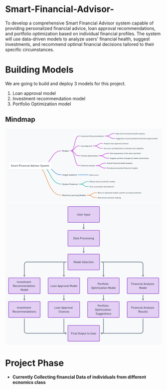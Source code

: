 # Smart-Financial-Advisor-
To develop a comprehensive Smart Financial Advisor system capable of providing personalized financial advice, loan approval recommendations, and portfolio optimization based on individual financial profiles. The system will use data-driven models to analyze users' financial health, suggest investments, and recommend optimal financial decisions tailored to their specific circumstances.


# Building Models 

 We are going to build and deploy 3 models for this project. 
 1. Loan approval model
 2. Investment recommendation model
 3. Portfolio Optimization model

## Mindmap 
![Mindmap](https://github.com/roshni-1/Smart-Financial-Advisor-/blob/main/SFA%20Mindmap%201.png)
![Flowchart](https://github.com/roshni-1/Smart-Financial-Advisor-/blob/main/SFA%20Flowchart%201.png)



# Project Phase 
- **Currently Collecting financial Data of individuals from different ecnomics class** 
